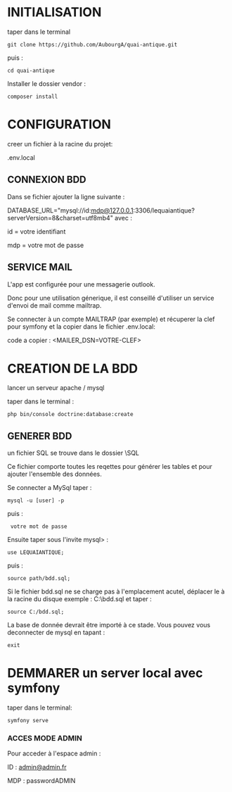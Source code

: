 # INITIALISATION
taper dans le terminal
````
git clone https://github.com/AubourgA/quai-antique.git
````
puis :
````
cd quai-antique
````

Installer le dossier vendor :
````
composer install
````

# CONFIGURATION
creer un fichier à la racine du projet:

 .env.local

## CONNEXION BDD
Dans se fichier ajouter la ligne suivante :


DATABASE_URL="mysql://id:mdp@127.0.0.1:3306/lequaiantique?serverVersion=8&charset=utf8mb4"
avec :

 id = votre identifiant

 mdp = votre mot de passe

## SERVICE MAIL

L'app est configurée pour une messagerie outlook. 

Donc pour une utilisation génerique, il est conseillé d'utiliser un service d'envoi de mail comme mailtrap.

Se connecter à un compte MAILTRAP (par exemple) et récuperer la clef pour symfony et la copier dans le fichier .env.local: 


code a copier : <MAILER_DSN=VOTRE-CLEF>


# CREATION DE LA BDD
lancer un serveur apache / mysql

taper dans le terminal :
````
php bin/console doctrine:database:create
````

## GENERER BDD

un fichier SQL se trouve dans le dossier \SQL

Ce fichier comporte toutes les reqettes pour générer les tables et pour ajouter l'ensemble des données.

Se  connecter a MySql taper :

````
mysql -u [user] -p
````

puis :
````
 votre mot de passe
````


Ensuite taper sous l'invite mysql> :
```` 
use LEQUAIANTIQUE;
````

puis :
````
source path/bdd.sql;
````

Si le fichier bdd.sql ne se charge pas à l'emplacement acutel, déplacer le à la racine du disque exemple : C:\bdd.sql et taper :

````
source C:/bdd.sql;
````

La base de donnée devrait être importé à ce stade. Vous pouvez vous deconnecter de mysql en tapant :

````
exit
````


# DEMMARER un server local avec symfony
taper  dans le terminal:
 
 ````
 symfony serve
 ````


### ACCES MODE ADMIN

Pour acceder à l'espace admin :


ID : admin@admin.fr


MDP : passwordADMIN



